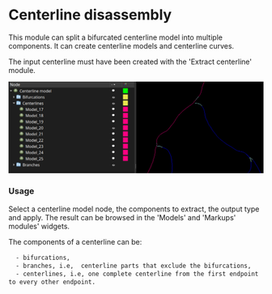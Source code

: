 # Centerline disassembly

This module can split a bifurcated centerline model into multiple components. It can create centerline models and centerline curves.

The input centerline must have been created with the 'Extract centerline' module.

![CenterlineDisassembly](CenterlineDisassembly_0.png)

### Usage

Select a centerline model node, the components to extract, the output type and apply. The result can be browsed in the 'Models' and 'Markups' modules' widgets.

The components of a centerline can be:

      - bifurcations,
      - branches, i.e,  centerline parts that exclude the bifurcations,
      - centerlines, i.e, one complete centerline from the first endpoint to every other endpoint.

